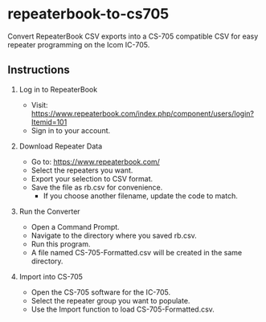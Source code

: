 # repeaterbook-to-cs705
Convert RepeaterBook CSV exports into a CS-705 compatible CSV for easy repeater programming on the Icom IC-705.

## Instructions

1. Log in to RepeaterBook
   - Visit: https://www.repeaterbook.com/index.php/component/users/login?Itemid=101
   - Sign in to your account.

2. Download Repeater Data
   - Go to: https://www.repeaterbook.com/
   - Select the repeaters you want.
   - Export your selection to CSV format.
   - Save the file as rb.csv for convenience.
     - If you choose another filename, update the code to match.

3. Run the Converter
   - Open a Command Prompt.
   - Navigate to the directory where you saved rb.csv.
   - Run this program.
   - A file named CS-705-Formatted.csv will be created in the same directory.

4. Import into CS-705
   - Open the CS-705 software for the IC-705.
   - Select the repeater group you want to populate.
   - Use the Import function to load CS-705-Formatted.csv.
